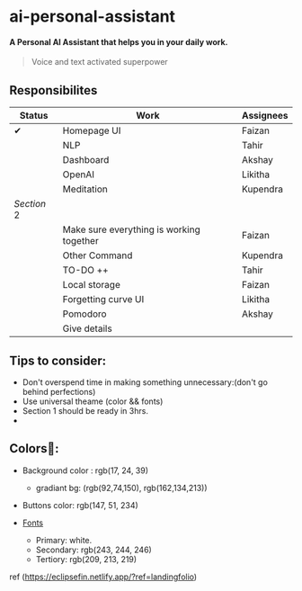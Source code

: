 # ai-personal-assistant

#### A Personal AI Assistant that helps you in your daily work.
> Voice and text activated superpower


## Responsibilites
|Status|Work|Assignees|
|---|---|---|
|✔|Homepage UI|Faizan|
||NLP|Tahir|
||Dashboard|Akshay|
||OpenAI|Likitha|
||Meditation|Kupendra|
|*Section* 2|||
||Make sure everything is working together|Faizan|
||Other Command|Kupendra|
||TO-DO ++|Tahir|
||Local storage|Faizan|
||Forgetting curve UI|Likitha|
||Pomodoro|Akshay|
||Give details||

## Tips to consider:
- Don't overspend time in making something unnecessary:(don't go behind perfections)
- Use universal theame (color && fonts)
- Section 1 should be ready in 3hrs.
- 

## Colors🎨:

- Background color : rgb(17, 24, 39)
    - gradiant bg: (rgb(92,74,150), rgb(162,134,213))
- Buttons color: rgb(147, 51, 234)

- <u>Fonts</u>

    - Primary: white.
    - Secondary: rgb(243, 244, 246)
    - Tertiory: rgb(209, 213, 219)

ref (https://eclipsefin.netlify.app/?ref=landingfolio)
